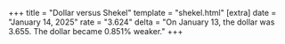 +++
title = "Dollar versus Shekel"
template = "shekel.html"
[extra]
date = "January 14, 2025"
rate = "3.624"
delta = "On January 13, the dollar was 3.655. The dollar became 0.851% weaker."
+++
